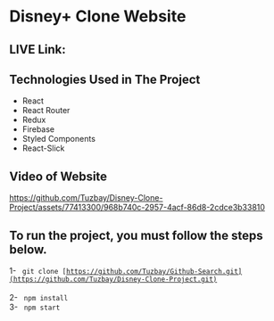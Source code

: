 # Disney+ Clone Website</center>



## LIVE Link: 

## Technologies Used in The Project

- React
- React Router
- Redux
- Firebase
- Styled Components
- React-Slick

## Video of Website

https://github.com/Tuzbay/Disney-Clone-Project/assets/77413300/968b740c-2957-4acf-86d8-2cdce3b33810

## To run the project, you must follow the steps below.

1- <code> git clone [https://github.com/Tuzbay/Github-Search.git](https://github.com/Tuzbay/Disney-Clone-Project.git) </code> <br/> 
2- <code> npm install </code> <br/>
3- <code> npm start </code>
